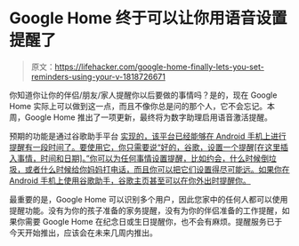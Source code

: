 # Google Home 终于可以让你用语音设置提醒了

> 原文：<https://lifehacker.com/google-home-finally-lets-you-set-reminders-using-your-v-1818726671>

你知道你让你的伴侣/朋友/家人提醒你以后要做的事情吗？是的，现在 Google Home 实际上可以做到这一点，而且不像你总是问的那个人，它不会忘记。本周，Google Home 推出了一项更新，最终将为数字助理启用语音激活提醒。



预期的功能是通过谷歌助手平台 [实现的，该平台已经能够在 Android 手机上进行提醒有一段时间了。要使用它，你只需要说“好的，谷歌，设置一个提醒[在这里插入事情，时间和日期]。”你可以为任何事情设置提醒，比如约会，什么时候倒垃圾，或者什么时候给你妈妈打电话，而且你可以把它们设置得尽可能远。如果你在 Android 手机上使用谷歌助手，谷歌主页甚至可以在你外出时提醒你。](https://assistant.google.com/)

最重要的是，Google Home 可以识别多个用户，因此您家中的任何人都可以使用提醒功能。没有为你的孩子准备的家务提醒，没有为你的伴侣准备的工作提醒，如果你需要 Google Home 在纪念日或生日提醒你，也不会有麻烦。提醒服务已于今天开始推出，应该会在未来几周内推出。